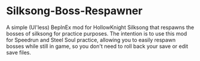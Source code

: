 # Silksong-Boss-Respawner
A simple (UI'less) BepInEx mod for HollowKnight Silksong that respawns the bosses of silksong for practice purposes. The intention is to use this mod for Speedrun and Steel Soul practice, allowing you to easily respawn bosses while still in game, so you don't need to roll back your save or edit save files.
